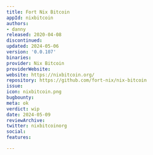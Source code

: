 ```yaml
---
title: Fort Nix Bitcoin
appId: nixbitcoin
authors:
- danny
released: 2020-04-08
discontinued: 
updated: 2024-05-06
version: '0.0.107'
binaries: 
provider: Nix Bitcoin
providerWebsite: 
website: https://nixbitcoin.org/
repository: https://github.com/fort-nix/nix-bitcoin
issue: 
icon: nixbitcoin.png
bugbounty: 
meta: ok
verdict: wip
date: 2024-05-09
reviewArchive: 
twitter: nixbitcoinorg
social: 
features: 

---
```



